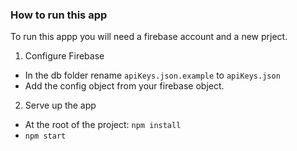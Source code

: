 ### How to run this app
To run this appp you will need a firebase account and a new prject.

1. Configure Firebase
* In the db folder rename `apiKeys.json.example` to `apiKeys.json`
* Add the config object from your firebase object.
2. Serve up the app
* At the root of the project: `npm install`
* `npm start`

